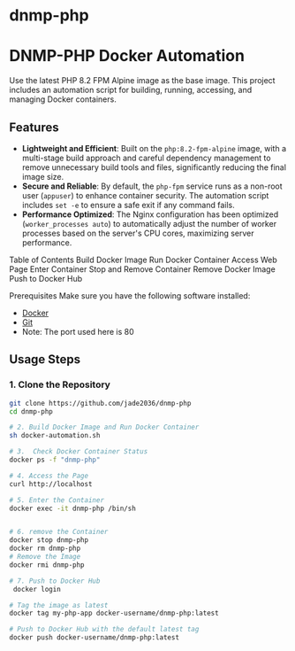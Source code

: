 # dnmp-php

# DNMP-PHP Docker Automation
Use the latest PHP 8.2 FPM Alpine image as the base image. 
This project includes an automation script for building, running, accessing, and managing Docker containers.

## Features

*   **Lightweight and Efficient**: Built on the `php:8.2-fpm-alpine` image, with a multi-stage build approach and careful dependency management to remove unnecessary build tools and files, significantly reducing the final image size.
*   **Secure and Reliable**: By default, the `php-fpm` service runs as a non-root user (`appuser`) to enhance container security. The automation script includes `set -e` to ensure a safe exit if any command fails.
*   **Performance Optimized**: The Nginx configuration has been optimized (`worker_processes auto`) to automatically adjust the number of worker processes based on the server's CPU cores, maximizing server performance.

Table of Contents
Build Docker Image
Run Docker Container
Access Web Page
Enter Container
Stop and Remove Container
Remove Docker Image
Push to Docker Hub

Prerequisites
Make sure you have the following software installed:

- [Docker](https://docs.docker.com/get-docker/)
- [Git](https://git-scm.com/)
- Note: The port used here is 80

## Usage Steps

### 1. Clone the Repository
```sh
git clone https://github.com/jade2036/dnmp-php
cd dnmp-php

# 2. Build Docker Image and Run Docker Container
sh docker-automation.sh

# 3.  Check Docker Container Status
docker ps -f "dnmp-php"

# 4. Access the Page
curl http://localhost

# 5. Enter the Container
docker exec -it dnmp-php /bin/sh


# 6. remove the Container
docker stop dnmp-php
docker rm dnmp-php
# Remove the Image
docker rmi dnmp-php

# 7. Push to Docker Hub
 docker login

# Tag the image as latest
docker tag my-php-app docker-username/dnmp-php:latest

# Push to Docker Hub with the default latest tag
docker push docker-username/dnmp-php:latest


